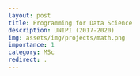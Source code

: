 ```yaml
---
layout: post
title: Programming for Data Science
description: UNIPI (2017-2020)
img: assets/img/projects/math.png
importance: 1
category: MSc
redirect: .
---
```

